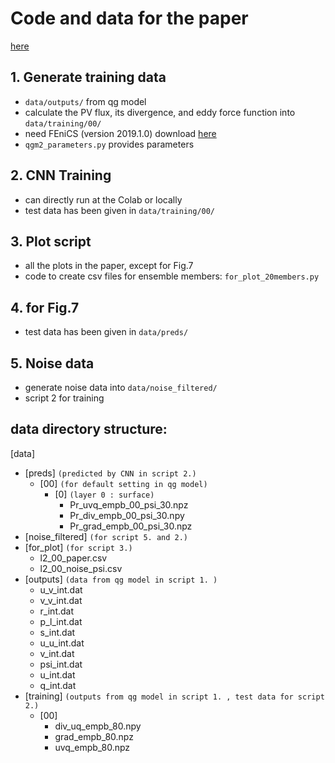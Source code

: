 # Code and data for the paper

[here](https://agupubs.onlinelibrary.wiley.com/doi/full/10.1029/2023MS003915)
## 1. Generate training data 
* `data/outputs/` from qg model
* calculate the PV flux, its divergence, and eddy force function into `data/training/00/`
* need FEniCS (version 2019.1.0) download [here](https://fenicsproject.org/download/)
* `qgm2_parameters.py` provides parameters


## 2. CNN Training
* can directly run at the Colab or locally
* test data has been given in `data/training/00/`

## 3. Plot script
* all the plots in the paper, except for Fig.7
* code to create csv files for ensemble members: `for_plot_20members.py`

## 4. for Fig.7
* test data has been given in `data/preds/`
  
## 5. Noise data
* generate noise data into `data/noise_filtered/`
* script 2 for training
  
## data directory structure:
[data]  
- [preds] `(predicted by CNN in script 2.)`  
  - [00]  `(for default setting in qg model)` 
    - [0] `(layer 0 : surface)` 
      - Pr_uvq_empb_00_psi_30.npz
      - Pr_div_empb_00_psi_30.npy
      - Pr_grad_empb_00_psi_30.npz
- [noise_filtered] `(for script 5. and 2.)`  
- [for_plot] `(for script 3.)`  
  - l2_00_paper.csv
  - l2_00_noise_psi.csv
- [outputs] `(data from qg model in script 1. )`  
  - u_v_int.dat
  - v_v_int.dat
  - r_int.dat
  - p_l_int.dat
  - s_int.dat
  - u_u_int.dat
  - v_int.dat
  - psi_int.dat
  - u_int.dat
  - q_int.dat
- [training] `(outputs from qg model in script 1. , test data for script 2.)`  
  - [00]
    - div_uq_empb_80.npy
    - grad_empb_80.npz
    - uvq_empb_80.npz 
